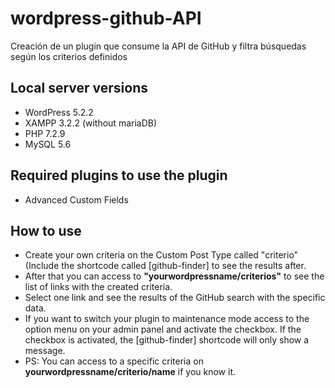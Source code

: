 # wordpress-github-API
Creación de un plugin que consume la API de GitHub y filtra búsquedas según los criterios definidos

## Local server versions
- WordPress 5.2.2
- XAMPP 3.2.2 (without mariaDB)
- PHP 7.2.9
- MySQL 5.6

## Required plugins to use the plugin
- Advanced Custom Fields

## How to use
- Create your own criteria on the Custom Post Type called "criterio" (Include the shortcode called [github-finder] to see the results after.
- After that you can access to **"yourwordpressname/criterios"** to see the list of links with the created criteria.
- Select one link and see the results of the GitHub search with the specific data.
- If you want to switch your plugin to maintenance mode access to the option menu on your admin panel and activate the checkbox. If the checkbox is activated, the [github-finder] shortcode will only show a message.
- PS: You can access to a specific criteria on **yourwordpressname/criterio/name** if you know it.
